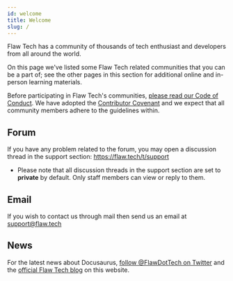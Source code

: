 ```yaml
---
id: welcome
title: Welcome
slug: /
---
```


Flaw Tech has a community of thousands of tech enthusiast and developers from all around the world.

On this page we've listed some Flaw Tech related communities that you can be a part of; see the other pages in this section for additional online and in-person learning materials.

Before participating in Flaw Tech's communities, [please read our Code of Conduct](https://dev.flaw.tech/docs/flaw-tech-code-of-conduct). We have adopted the [Contributor Covenant](https://www.contributor-covenant.org/) and we expect that all community members adhere to the guidelines within.

## Forum
If you have any problem related to the forum, you may open a discussion thread in the support section: https://flaw.tech/t/support

- Please note that all discussion threads in the support section are set to **private** by default. Only staff members can view or reply to them.

## Email
If you wish to contact us through mail then send us an email at [support@flaw.tech](mailto:support@flaw.tech)

## News
For the latest news about Docusaurus, [follow @FlawDotTech on Twitter](https://twitter.com/FlawDotTect) and the [official Flaw Tech blog](https://dev.flaw.tech/blog) on this website.

